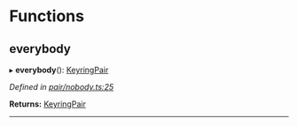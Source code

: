 

# Functions

<a id="everybody"></a>

##  everybody

▸ **everybody**(): [KeyringPair](../interfaces/_types_.keyringpair.md)

*Defined in [pair/nobody.ts:25](https://github.com/polkadot-js/common/blob/c5e0fac/packages/keyring/src/pair/nobody.ts#L25)*

**Returns:** [KeyringPair](../interfaces/_types_.keyringpair.md)

___

